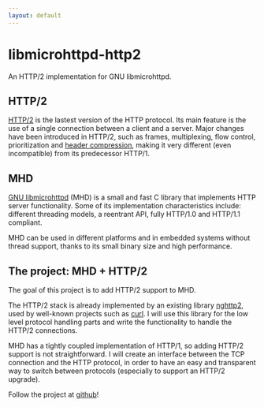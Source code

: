 ```yaml
---
layout: default
---
```


# libmicrohttpd-http2

An HTTP/2 implementation for GNU libmicrohttpd.

## HTTP/2

[HTTP/2](https://tools.ietf.org/html/rfc7540) is the lastest version of the
HTTP protocol.
Its main feature is the use of a single connection between a client and a server.
Major changes have been introduced in HTTP/2, such as frames,
multiplexing, flow control, prioritization and
[header compression](https://tools.ietf.org/html/rfc7541),
making it very different (even incompatible) from its predecessor HTTP/1.

## MHD

[GNU libmicrohttpd](https://www.gnu.org/software/libmicrohttpd/) (MHD) is a small and
fast C library that implements HTTP server functionality. Some of its
implementation characteristics include: different threading models,
a reentrant API, fully HTTP/1.0 and HTTP/1.1 compliant.

MHD can be used in different platforms and in embedded systems without thread support,
thanks to its small binary size and high performance.

## The project: MHD + HTTP/2

The goal of this project is to add HTTP/2 support to MHD.

The HTTP/2 stack is already implemented by an existing library
[nghttp2](https://github.com/nghttp2/nghttp2),
used by well-known projects such as [curl](https://github.com/curl/curl).
I will use this library for the low level protocol handling parts and write
the functionality to handle the HTTP/2 connections.

MHD has a tightly coupled implementation of HTTP/1,
so adding HTTP/2 support is not straightforward.
I will create an interface between the TCP connection and the HTTP protocol,
in order to have an easy and transparent way to switch between protocols
(especially to support an HTTP/2 upgrade).

Follow the project at [github](https://github.com/maru/libmicrohttpd-http2)!
